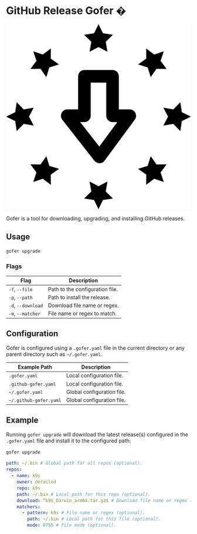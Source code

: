 # GitHub Release Gofer �

![alt text](logo.png)

Gofer is a tool for downloading, upgrading, and installing GitHub releases.

## Usage

```bash
gofer upgrade
```

### Flags

| Flag               | Description                     |
| ------------------ | ------------------------------- |
| `-f`, `--file`     | Path to the configuration file. |
| `-p`, `--path`     | Path to install the release.    |
| `-d`, `--download` | Download file name or regex.    |
| `-m`, `--matcher`  | File name or regex to match.    |

## Configuration

Gofer is configured using a `.gofer.yaml` file in the current directory or any parent directory such as `~/.gofer.yaml`.

| Example Path           | Description                |
| ---------------------- | -------------------------- |
| `.gofer.yaml`          | Local configuration file.  |
| `.github-gofer.yaml`   | Local configuration file.  |
| `~/.gofer.yaml`        | Global configuration file. |
| `~/.github-gofer.yaml` | Global configuration file. |

## Example

Running `gofer upgrade` will download the latest release(s) configured in the `.gofer.yaml` file and install it to the configured path:

```bash
gofer upgrade
```

```yaml
path: ~/.bin # Global path for all repos (optional).
repos:
  - name: k9s
    owner: derailed
    repo: k9s
    path: ~/.bin # Local path for this repo (optional).
    download: ^k9s_Darwin_arm64.tar.gz$ # Download file name or regex (optional).
    matchers:
      - pattern: k9s # File name or regex (optional).
        path: ~/.bin # Local path for this file (optional).
        mode: 0755 # File mode (optional).
```
